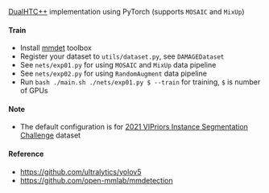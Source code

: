 [DualHTC++](https://arxiv.org/abs/2107.00420) implementation using PyTorch (supports `MOSAIC` and `MixUp`)

#### Train

* Install [mmdet](https://github.com/open-mmlab/mmdetection) toolbox
* Register your dataset to `utils/dataset.py`, see `DAMAGEDataset`
* See `nets/exp01.py` for using `MOSAIC` and `MixUp` data pipeline
* See `nets/exp02.py` for using `RandomAugment` data pipeline
* Run `bash ./main.sh ./nets/exp01.py $ --train` for training, `$` is number of GPUs
#### Note
* The default configuration is for [2021 VIPriors Instance Segmentation Challenge](https://competitions.codalab.org/competitions/33340) dataset
#### Reference

* https://github.com/ultralytics/yolov5
* https://github.com/open-mmlab/mmdetection
